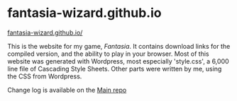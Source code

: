 # fantasia-wizard.github.io
<a href="https://fantasia-wizard.github.io/">fantasia-wizard.github.io/</a>

This is the website for my game, <i>Fantasia</i>.  It contains download links for the compiled version, and the ability to play in your browser.  Most of this website was generated with Wordpress, most especially 'style.css', a 6,000 line file of Cascading Style Sheets.  Other parts were written by me, using the CSS from Wordpress.

Change log is available on the <a href="https://github.com/fantasia-wizard/Fantasia">Main repo</a>
